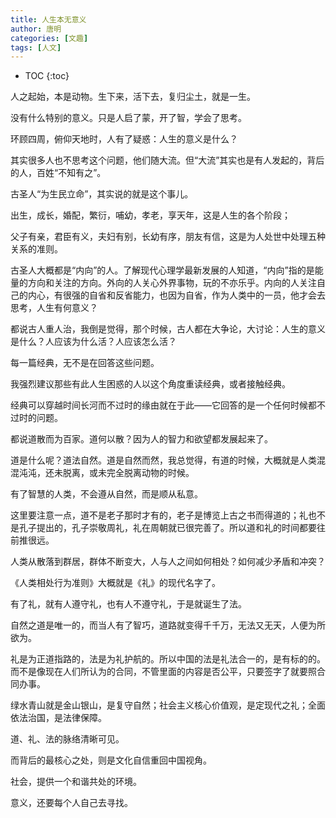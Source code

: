 ```yaml
---
title: 人生本无意义
author: 唐明
categories: [文趣]
tags: [人文]
---
```

* TOC
{:toc}

人之起始，本是动物。生下来，活下去，复归尘土，就是一生。

没有什么特别的意义。只是人启了蒙，开了智，学会了思考。

环顾四周，俯仰天地时，人有了疑惑：人生的意义是什么？

<!--以上为摘要内容-->

其实很多人也不思考这个问题，他们随大流。但“大流”其实也是有人发起的，背后的人，百姓“不知有之”。

古圣人“为生民立命”，其实说的就是这个事儿。

出生，成长，婚配，繁衍，哺幼，孝老，享天年，这是人生的各个阶段；

父子有亲，君臣有义，夫妇有别，长幼有序，朋友有信，这是为人处世中处理五种关系的准则。

古圣人大概都是“内向”的人。了解现代心理学最新发展的人知道，“内向”指的是能量的方向和关注的方向。外向的人关心外界事物，玩的不亦乐乎。内向的人关注自己的内心，有很强的自省和反省能力，也因为自省，作为人类中的一员，他才会去思考，人生有何意义？

都说古人重人治，我倒是觉得，那个时候，古人都在大争论，大讨论：人生的意义是什么？人应该为什么活？人应该怎么活？

每一篇经典，无不是在回答这些问题。

我强烈建议那些有此人生困惑的人以这个角度重读经典，或者接触经典。

经典可以穿越时间长河而不过时的缘由就在于此——它回答的是一个任何时候都不过时的问题。 

都说道散而为百家。道何以散？因为人的智力和欲望都发展起来了。

道是什么呢？道法自然。道是自然而然，我总觉得，有道的时候，大概就是人类混混沌沌，还未脱离，或未完全脱离动物的时候。

有了智慧的人类，不会遵从自然，而是顺从私意。

这里要注意一点，道不是老子那时才有的，老子是博览上古之书而得道的；礼也不是孔子提出的，孔子崇敬周礼，礼在周朝就已很完善了。所以道和礼的时间都要往前推很远。

人类从散落到群居，群体不断变大，人与人之间如何相处？如何减少矛盾和冲突？

《人类相处行为准则》大概就是《礼》的现代名字了。

有了礼，就有人遵守礼，也有人不遵守礼，于是就诞生了法。

自然之道是唯一的，而当人有了智巧，道路就变得千千万，无法又无天，人便为所欲为。

礼是为正道指路的，法是为礼护航的。所以中国的法是礼法合一的，是有标的的。而不是像现在人们所认为的合同，不管里面的内容是否公平，只要签字了就要照合同办事。

绿水青山就是金山银山，是复守自然；社会主义核心价值观，是定现代之礼；全面依法治国，是法律保障。

道、礼、法的脉络清晰可见。

而背后的最核心之处，则是文化自信重回中国视角。

社会，提供一个和谐共处的环境。

意义，还要每个人自己去寻找。